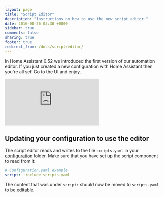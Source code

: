 ```yaml
---
layout: page
title: "Script Editor"
description: "Instructions on how to use the new script editor."
date: 2016-08-26 03:30 +0000
sidebar: true
comments: false
sharing: true
footer: true
redirect_from: /docs/script/editor/
---
```


In Home Assistant 0.52 we introduced the first version of our automation editor. If you just created a new configuration with Home Assistant then you're all set! Go to the UI and enjoy.

<div class='videoWrapper'>
<iframe src="https://www.youtube.com/embed/_Rntpcj1CGA" frameborder="0" allowfullscreen></iframe>
</div>

## Updating your configuration to use the editor

The script editor reads and writes to the file `scripts.yaml` in your [configuration](/docs/configuration/) folder. Make sure that you have set up the script component to read from it:

```yaml
# Configuration.yaml example
script: !include scripts.yaml
```

The content that was under `script:` should now be moved to `scripts.yaml` to be editable.
